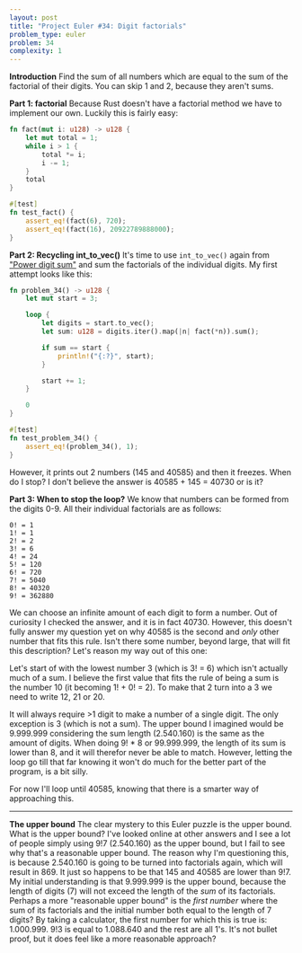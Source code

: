 ```yaml
---
layout: post
title: "Project Euler #34: Digit factorials"
problem_type: euler
problem: 34
complexity: 1
---
```


**Introduction**
Find the sum of all numbers which are equal to the sum of the factorial of their digits. You can skip 1 and 2, because they aren't sums.

**Part 1: factorial**
Because Rust doesn't have a factorial method we have to implement our own. Luckily this is fairly easy:

```rust
fn fact(mut i: u128) -> u128 {
    let mut total = 1;
    while i > 1 {
        total *= i;
        i -= 1;
    }
    total
}

#[test]
fn test_fact() {
    assert_eq!(fact(6), 720);
    assert_eq!(fact(16), 20922789888000);
}
```

**Part 2: Recycling int_to_vec()**
It's time to use `int_to_vec()` again from ["Power digit sum"](/2021/10/26/project-euler-16-power-digit-sum.html) and sum the factorials of the individual digits. My first attempt looks like this:

```rust
fn problem_34() -> u128 {
    let mut start = 3;

    loop {
        let digits = start.to_vec();
        let sum: u128 = digits.iter().map(|n| fact(*n)).sum();

        if sum == start {
            println!("{:?}", start);
        }

        start += 1;
    }

    0
}

#[test]
fn test_problem_34() {
    assert_eq!(problem_34(), 1);
}
```
However, it prints out 2 numbers (145 and 40585) and then it freezes. When do I stop? I don't believe the answer is 40585 + 145 = 40730 or is it?

**Part 3: When to stop the loop?**
We know that numbers can be formed from the digits 0-9. All their individual factorials are as follows:

```
0! = 1
1! = 1
2! = 2
3! = 6
4! = 24
5! = 120
6! = 720
7! = 5040
8! = 40320
9! = 362880
```

We can choose an infinite amount of each digit to form a number. Out of curiosity I checked the answer, and it is in fact 40730. However, this doesn't fully answer my question yet on why 40585 is the second and _only_ other number that fits this rule. Isn't there some number, beyond large, that will fit this description? Let's reason my way out of this one:

Let's start of with the lowest number 3 (which is 3! = 6) which isn't actually much of a sum. I believe the first value that fits the rule of being a sum is the number 10 (it becoming 1! + 0! = 2). To make that 2 turn into a 3 we need to write 12, 21 or 20.

It will always require >1 digit to make a number of a single digit. The only exception is 3 (which is not a sum). The upper bound I imagined would be 9.999.999 considering the sum length (2.540.160) is the same as the amount of digits. When doing 9! * 8 or 99.999.999, the length of its sum is lower than 8, and it will therefor never be able to match. However, letting the loop go till that far knowing it won't do much for the better part of the program, is a bit silly.

For now I'll loop until 40585, knowing that there is a smarter way of approaching this.

---

**The upper bound**
The clear mystery to this Euler puzzle is the upper bound. What is the upper bound? I've looked online at other answers and I see a lot of people simply using 9!7 (2.540.160) as the upper bound, but I fail to see why that's a reasonable upper bound. The reason why I'm questioning this, is because 2.540.160 is going to be turned into factorials again, which will result in 869. It just so happens to be that 145 and 40585 are lower than 9!7. My initial understanding is that 9.999.999 is the upper bound, because the length of digits (7) will not exceed the length of the _sum_ of its factorials. Perhaps a more "reasonable upper bound" is the _first number_ where the sum of its factorials and the initial number both equal to the length of 7 digits? By taking a calculator, the first number for which this is true is: 1.000.999. 9!3 is equal to 1.088.640 and the rest are all 1's. It's not bullet proof, but it does feel like a more reasonable approach?